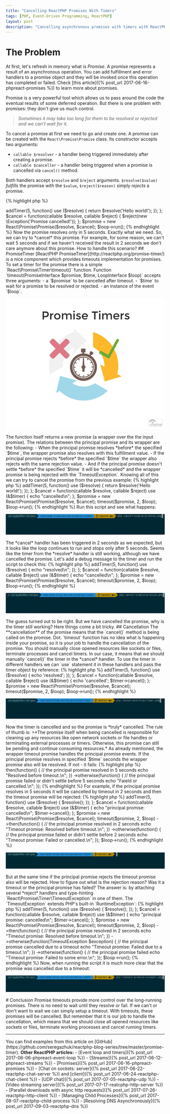 ```yaml
---
title: "Cancelling ReactPHP Promises With Timers"
tags: [PHP, Event-Driven Programming, ReactPHP]
layout: post
description: "Cancelling asynchronous promises with timers with ReactPHP"
---
```

# The Problem

At first, let's refresh in memory what is *Promise*. A promise represents a result of an asynchronous operation. You can add fulfillment and error handlers to a promise object and they will be invoked once this operation has completed or failed. Check [this article]({% post_url 2017-06-16-phpreact-promises %}) to learn more about promises.

Promise is a very powerful tool which allows us to pass around the code the eventual results of some deferred operation. But there is one problem with promises: they don't give us much control.

> *Sometimes it may take too long for them to be resolved or rejected and we can't wait for it.*

To cancel a promise at first we need to go and create one. A promise can be created with the `React\Promise\Promise` class. Its constructor accepts two arguments: 

- `callable $resolver` - a handler being triggered immediately after creating a promise.
- `callable $canceller` - a handler being triggered when a promise is cancelled via `cancel()` method.

Both handlers accept `$resolve` and `$reject` arguments. `$resolve($value)` *fulfills* the promise with the `$value`, `$reject($reason)` simply *rejects* a promise.

{% highlight php %}
<?php

$resolve = function(callable $resolve, callable $reject) {
    return $resolve('Hello world!');
};

$cancel = function(callable $resolve, callable $reject) {
    $reject(new \Exception('Promise cancelled!'));
};

$promise = new React\Promise\Promise($resolve, $cancel);
{% endhighlight %}

This is a very trivial example. The promise above will be immediately resolved after creation. Not very useful. The simple timer can delay this resolving a bit. To run a timer we need to create an instance of the event loop and then `run()` it:

{% highlight php %}
<?php

$loop = React\EventLoop\Factory::create();

$resolve = function(callable $resolve, callable $reject) use ($loop) {
    $loop->addTimer(5, function() use ($resolve) {
        return $resolve('Hello world!');
    });
};

$cancel = function(callable $resolve, callable $reject) {
    $reject(new \Exception('Promise cancelled!'));
};

$promise = new React\Promise\Promise($resolve, $cancel);
$loop->run();
{% endhighlight %}

Now the promise resolves only in 5 seconds. Exactly what we need. So, we can try to *cancel* this promise. For example, for some reason, we can't wait 5 seconds and if we haven't received the result in 2 seconds we don't care anymore about this promise. How to handle this scenario?

## PromiseTimer

[ReactPHP PromiseTimer](http://reactphp.org/promise-timer/) is a nice component which provides timeouts implementation for promises. To set a timer for the promise there is a simple `React\Promise\Timer\timeout()` function.

Function `timeout(PromiseInterface $promise, $time, LoopInterface $loop)` accepts three arguments:

- a `$promise` to be cancelled after timeout.
- `$time` to wait for a promise to be resolved or rejected.
- an instance of the event `$loop`.

<p class="text-center image">
    <img src="/assets/images/posts/reactphp/promise-timer.jpg" alt="promise-timer" class="">
</p>

The function itself returns a new promise (a wrapper over the the input promise). The relations between the principal promise and its wrapper are the following:

- When the principal promise resolves *before* the specified `$time`, the wrapper promise also resolves with this fulfillment value. 
- If the principal promise rejects *before* the specified `$time` the wrapper also rejects with the same rejection value.
- And if the principal promise doesn't settle *before* the specified `$time` it will be *cancelled* and the wrapper promise is being rejected with the `TimeoutException`.

Knowing all of this we can try to cancel the promise from the previous example:

{% highlight php %}
<?php

use function React\Promise\Timer\timeout;

// ... 

timeout($promise, 2, $loop);
{% endhighlight %}

Let's add some debug messages to figure out what is happening with our promise when it is cancelled:

{% highlight php %}
<?php

use function React\Promise\Timer\timeout;

$loop = React\EventLoop\Factory::create();

$resolve = function(callable $resolve, callable $reject) use ($loop, &$timer) {
    $timer = $loop->addTimer(5, function() use ($resolve) {
        return $resolve('Hello world!');
    });
};

$cancel = function(callable $resolve, callable $reject) use (&$timer) {
    echo "cancelled\n";
};

$promise = new React\Promise\Promise($resolve, $cancel);

timeout($promise, 2, $loop);

$loop->run();
{% endhighlight %} 

Run this script and see what happens:

<p class="">
    <img src="/assets/images/posts/reactphp/promise-timer-simple.gif" alt="promise-timer-simple" class="">
</p>

The *cancel* handler has been triggered in 2 seconds as we expected, but it looks like the loop continues to run and stops only after 5 seconds. Seems like the timer from the *resolve* handler is still working, although we have cancelled the promise. Let's add a debug message to the timer and run the script to check this:

{% highlight php %}
<?php

use function React\Promise\Timer\timeout;

$loop = React\EventLoop\Factory::create();

$resolve = function(callable $resolve, callable $reject) use ($loop, &$timer) {
    $timer = $loop->addTimer(5, function() use ($resolve) {
        echo "resolved\n";
    });
};

$cancel = function(callable $resolve, callable $reject) use (&$timer) {
    echo "cancelled\n";
};

$promise = new React\Promise\Promise($resolve, $cancel);

timeout($promise, 2, $loop);

$loop->run();
{% endhighlight %}

<p class="">
    <img src="/assets/images/posts/reactphp/promise-timer-simple-loop-resolved.gif" alt="promise-timer-simple-loop-resolved" class="">
</p>

The guess turned out to be right. But we have cancelled the promise, why is the timer still working? Here things come a bit tricky. 

## Cancellation

The **cancellation** of the promise means that the `cancel()` method is being called on the promise. Dot. `timeout` function has no idea what is happening inside your promise, so it is your job to handle the cancellation of the promise. You should manually close opened resources like sockets or files, terminate processes and cancel timers. In our case, it means that we should manually `cancel()` the timer in the *cancel* handler. To use the timer in different handlers we can `use` statement it in these handlers and pass the timer object by reference:

{% highlight php %}
<?php

use function React\Promise\Timer\timeout;

$loop = React\EventLoop\Factory::create();

$resolve = function(callable $resolve, callable $reject) use ($loop, &$timer) {
    $timer = $loop->addTimer(5, function() use ($resolve) {
        echo 'resolved';
    });
};

$cancel = function(callable $resolve, callable $reject) use (&$timer) {
    echo 'cancelled';
    $timer->cancel();
};

$promise = new React\Promise\Promise($resolve, $cancel);

timeout($promise, 2, $loop);

$loop->run();
{% endhighlight %}

<p class="">
    <img src="/assets/images/posts/reactphp/promise-timer-simple-timer-cancel.gif" alt="promise-timer-simple-timer-cancel" class="">
</p>

Now the timer is cancelled and so the promise is *truly* cancelled. The rule of thumb is:

>*The promise itself when being cancelled is responsible for cleaning up any resources like open network sockets or file handles or terminating external processes or timers. Otherwise, this promise can still be pending and continue consuming resources.*

As already mentioned, the wrapper timeout promise handles the principal promise events. If the principal promise resolves in specified `$time` seconds the wrapper promise also will be resolved. If not - it fails:

{% highlight php %}
<?php

// ...

timeout($promise, 1, $loop)
    ->then(function() {
        // the principal promise resolved in 5 seconds
        echo "Resolved before timeout.\n";
    })
    ->otherwise(function() {
        // the principal promise failed or didn't settle before 5 seconds
        echo "Faield or cancelled.\n";
    });
{% endhighlight %}

For example, if the principal promise resolves in 5 seconds it will be cancelled by timeout in 2 seconds and then the timeout promise will be rejected:

{% highlight php %}
<?php

use function React\Promise\Timer\timeout;

$loop = React\EventLoop\Factory::create();

$resolve = function(callable $resolve, callable $reject) use ($loop, &$timer) {
    $timer = $loop->addTimer(5, function() use ($resolve) {
        $resolve();
    });
};

$cancel = function(callable $resolve, callable $reject) use (&$timer) {
    echo "principal promise: cancelled\n";
    $timer->cancel();
};

$promise = new React\Promise\Promise($resolve, $cancel);

timeout($promise, 2, $loop)
    ->then(function() {
        // the principal promise resolved in 2 seconds
        echo "Timeout promise: Resolved before timeout.\n";
    })
    ->otherwise(function() {
        // the principal promise failed or didn't settle before 2 seconds
        echo "Timeout promise: Failed or cancelled.\n";
    });

$loop->run();
{% endhighlight %}

<p class="">
    <img src="/assets/images/posts/reactphp/timeout-promise-output.gif" alt="timeout-promise-output" class="">
</p>

But at the same time if the principal promise rejects the timeout promise also will be rejected. How to figure out what is the rejection reason? Was it a timeout or the principal promise has failed? The answer is: by attaching several *reject* handlers and type-hinting `React\Promise\Timer\TimeoutException` in one of them. The `TimeoutException` extends PHP's built-in `RuntimeException`:

{% highlight php %}
<?php

use function React\Promise\Timer\timeout;
use React\Promise\Timer\TimeoutException;

$loop = React\EventLoop\Factory::create();

$resolve = function(callable $resolve, callable $reject) use ($loop, &$timer) {
    $timer = $loop->addTimer(5, function() use ($resolve) {
        $resolve();
    });
};

$cancel = function(callable $resolve, callable $reject) use (&$timer) {
    echo "principal promise: cancelled\n";
    $timer->cancel();
};

$promise = new React\Promise\Promise($resolve, $cancel);

timeout($promise, 2, $loop)
    ->then(function() {
        // the principal promise resolved in 2 seconds
        echo "Timeout promise: Resolved before timeout.\n";
    })
    ->otherwise(function(TimeoutException $exception) {
        // the principal promise cancelled due to a timeout
        echo "Timeout promise: Failed due to a timeout.\n";
    })
    ->otherwise(function() {
        // the principal promise failed
        echo "Timeout promise: Failed to some error.\n";
    });

$loop->run();
{% endhighlight %}

Now, when running the script it is much more clear that the promise was cancelled due to a timeout:

<p class="">
    <img src="/assets/images/posts/reactphp/timeout-promise-output-exception.gif" alt="timeout-promise-output-exception" class="">
</p>

# Conclusion

Promise timeouts provide more control over the long-running promises. There is no need to wait until they resolve or fail. If we can't or don't want to wait we can simply setup a timeout. With timeouts, these promises will be cancelled. But remember that it is our job to handle the cancellation, which means that we should close all opened resources like sockets or files, terminate working processes and cancel running timers. 

<hr>

You can find examples from this article on [GitHub](https://github.com/seregazhuk/reactphp-blog-series/tree/master/promise-timer).

<strong>Other ReactPHP articles:</strong>

- [Event loop and timers]({% post_url 2017-06-06-phpreact-event-loop %})
- [Streams]({% post_url 2017-06-12-phpreact-streams %})
- [Promises]({% post_url 2017-06-16-phpreact-promises %})
- [Chat on sockets: server]({% post_url 2017-06-22-reactphp-chat-server %}) and  [client]({% post_url 2017-06-24-reactphp-chat-client %})
- [UDP chat]({% post_url 2017-07-05-reactphp-udp %})
- [Video streaming server]({% post_url 2017-07-17-reatcphp-http-server %})
- [Parallel downloads with async http requests]({% post_url 2017-07-26-reactphp-http-client %})
- [Managing Child Processes]({% post_url 2017-08-07-reactphp-child-process %})
- [Resolving DNS Asynchronously]({% post_url 2017-09-03-reactphp-dns %})

